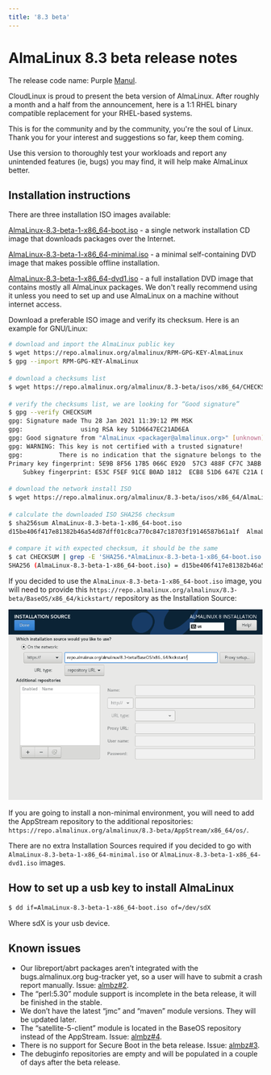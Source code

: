 ```yaml
---
title: '8.3 beta'
---
```

# AlmaLinux 8.3 beta release notes

The release code name: Purple [Manul](https://en.wikipedia.org/wiki/Pallas%27s_cat).

CloudLinux is proud to present the beta version of AlmaLinux. After roughly a month and a half from the announcement, here is a 1:1 RHEL binary compatible replacement for your RHEL-based systems. 

This is for the community and by the community, you're the soul of Linux. Thank you for your interest and suggestions so far, keep them coming.

Use this version to thoroughly test your workloads and report any unintended features (ie, bugs) you may find, it will help make AlmaLinux better.


## Installation instructions

There are three installation ISO images available:

[AlmaLinux-8.3-beta-1-x86_64-boot.iso](https://repo.almalinux.org/almalinux/8.3-beta/isos/x86_64/AlmaLinux-8.3-beta-1-x86_64-boot.iso) - a single network installation CD image that downloads packages over the Internet.

[AlmaLinux-8.3-beta-1-x86_64-minimal.iso](https://repo.almalinux.org/almalinux/8.3-beta/isos/x86_64/AlmaLinux-8.3-beta-1-x86_64-minimal.iso) - a minimal self-containing DVD image that makes possible offline installation.

[AlmaLinux-8.3-beta-1-x86_64-dvd1.iso](https://repo.almalinux.org/almalinux/8.3-beta/isos/x86_64/AlmaLinux-8.3-beta-1-x86_64-dvd1.iso) - a full installation DVD image that contains mostly all AlmaLinux packages. We don't really recommend using it unless you need to set up and use AlmaLinux on a machine without internet access.

Download a preferable ISO image and verify its checksum. Here is an example for GNU/Linux:

 ```bash
# download and import the AlmaLinux public key
$ wget https://repo.almalinux.org/almalinux/RPM-GPG-KEY-AlmaLinux
$ gpg --import RPM-GPG-KEY-AlmaLinux

# download a checksums list
$ wget https://repo.almalinux.org/almalinux/8.3-beta/isos/x86_64/CHECKSUM

# verify the checksums list, we are looking for “Good signature”
$ gpg --verify CHECKSUM 
gpg: Signature made Thu 28 Jan 2021 11:39:12 PM MSK
gpg:                using RSA key 51D6647EC21AD6EA
gpg: Good signature from "AlmaLinux <packager@almalinux.org>" [unknown]
gpg: WARNING: This key is not certified with a trusted signature!
gpg:          There is no indication that the signature belongs to the owner.
Primary key fingerprint: 5E9B 8F56 17B5 066C E920  57C3 488F CF7C 3ABB 34F8
     Subkey fingerprint: E53C F5EF 91CE B0AD 1812  ECB8 51D6 647E C21A D6EA

# download the network install ISO
$ wget https://repo.almalinux.org/almalinux/8.3-beta/isos/x86_64/AlmaLinux-8.3-beta-1-x86_64-boot.iso

# calculate the downloaded ISO SHA256 checksum
$ sha256sum AlmaLinux-8.3-beta-1-x86_64-boot.iso 
d15be406f417e81382b46a54d87dff01c8ca770c847c18703f19146587b61a1f  AlmaLinux-8.3-beta-1-x86_64-boot.iso

# compare it with expected checksum, it should be the same
$ cat CHECKSUM | grep -E 'SHA256.*AlmaLinux-8.3-beta-1-x86_64-boot.iso'
SHA256 (AlmaLinux-8.3-beta-1-x86_64-boot.iso) = d15be406f417e81382b46a54d87dff01c8ca770c847c18703f19146587b61a1f
 ```

If you decided to use the `AlmaLinux-8.3-beta-1-x86_64-boot.iso` image, you
will need to provide this `https://repo.almalinux.org/almalinux/8.3-beta/BaseOS/x86_64/kickstart/`
repository as the Installation Source:

![installation source](./almalinux-install-source.png)

If you are going to install a non-minimal environment, you will need to add
the AppStream repository to the additional repositories:
`https://repo.almalinux.org/almalinux/8.3-beta/AppStream/x86_64/os/`.

There are no extra Installation Sources required if you decided to go with
`AlmaLinux-8.3-beta-1-x86_64-minimal.iso` or
`AlmaLinux-8.3-beta-1-x86_64-dvd1.iso` images.


## How to set up a usb key to install AlmaLinux

```bash
$ dd if=AlmaLinux-8.3-beta-1-x86_64-boot.iso of=/dev/sdX
```

Where sdX is your usb device.


## Known issues

* Our libreport/abrt packages aren’t integrated with the bugs.almalinux.org
  bug-tracker yet, so a user will have to submit a crash report manually.
  Issue: [almbz#2](https://bugs.almalinux.org/view.php?id=2).
* The “perl:5.30” module support is incomplete in the beta release, it will
  be finished in the stable.
* We don’t have the latest “jmc” and “maven” module versions. They will be
  updated later.
* The “satellite-5-client” module is located in the BaseOS repository instead
  of the AppStream. Issue: [almbz#4](https://bugs.almalinux.org/view.php?id=4).
* There is no support for Secure Boot in the beta release. Issue:
  [almbz#3](https://bugs.almalinux.org/view.php?id=3).
* The debuginfo repositories are empty and will be populated in a couple of
  days after the beta release.
